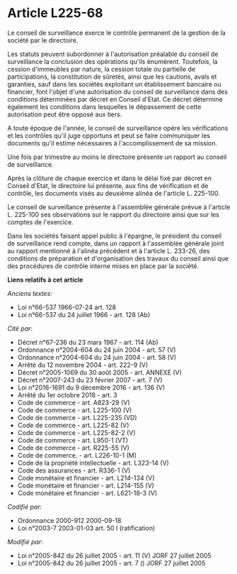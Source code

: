# Article L225-68

Le conseil de surveillance exerce le contrôle permanent de la gestion de la société par le directoire.

Les statuts peuvent subordonner à l'autorisation préalable du conseil de surveillance la conclusion des opérations qu'ils
énumèrent. Toutefois, la cession d'immeubles par nature, la cession totale ou partielle de participations, la constitution de
sûretés, ainsi que les cautions, avals et garanties, sauf dans les sociétés exploitant un établissement bancaire ou
financier, font l'objet d'une autorisation du conseil de surveillance dans des conditions déterminées par décret en Conseil
d'Etat. Ce décret détermine également les conditions dans lesquelles le dépassement de cette autorisation peut être opposé
aux tiers.

A toute époque de l'année, le conseil de surveillance opère les vérifications et les contrôles qu'il juge opportuns et peut
se faire communiquer les documents qu'il estime nécessaires à l'accomplissement de sa mission.

Une fois par trimestre au moins le directoire présente un rapport au conseil de surveillance.

Après la clôture de chaque exercice et dans le délai fixé par décret en Conseil d'Etat, le directoire lui présente, aux fins
de vérification et de contrôle, les documents visés au deuxième alinéa de l'article L. 225-100.

Le conseil de surveillance présente à l'assemblée générale prévue à l'article L. 225-100 ses observations sur le rapport du
directoire ainsi que sur les comptes de l'exercice.

Dans les sociétés faisant appel public à l'épargne, le président du conseil de surveillance rend compte, dans un rapport à
l'assemblée générale joint au rapport mentionné à l'alinéa précédent et à l'article L. 233-26, des conditions de préparation
et d'organisation des travaux du conseil ainsi que des procédures de contrôle interne mises en place par la société.

**Liens relatifs à cet article**

_Anciens textes_:

  - Loi n°66-537 1966-07-24 art. 128
  - Loi n°66-537 du 24 juillet 1966 - art. 128 (Ab)

_Cité par_:

  - Décret n°67-236 du 23 mars 1967 - art. 114 (Ab)
  - Ordonnance n°2004-604 du 24 juin 2004 - art. 57 (V)
  - Ordonnance n°2004-604 du 24 juin 2004 - art. 58 (V)
  - Arrêté du 12 novembre 2004 - art. 222-9 (V)
  - Décret n°2005-1069 du 30 août 2005 - art. ANNEXE (V)
  - Décret n°2007-243 du 23 février 2007 - art. 7 (V)
  - Loi n°2016-1691 du 9 décembre 2016 - art. 136 (V)
  - Arrêté du 1er octobre 2018 - art. 3
  - Code de commerce - art. A823-29 (V)
  - Code de commerce - art. L225-100 (V)
  - Code de commerce - art. L225-235 (VD)
  - Code de commerce - art. L225-82 (V)
  - Code de commerce - art. L225-82-2 (V)
  - Code de commerce - art. L950-1 (VT)
  - Code de commerce - art. R225-55 (V)
  - Code de commerce. - art. L226-10-1 (M)
  - Code de la propriété intellectuelle - art. L323-14 (V)
  - Code des assurances - art. R336-1 (V)
  - Code monétaire et financier - art. L214-134 (V)
  - Code monétaire et financier - art. L214-155 (V)
  - Code monétaire et financier - art. L621-18-3 (V)

_Codifié par_:

  - Ordonnance 2000-912 2000-09-18
  - Loi n°2003-7 2003-01-03 art. 50 I (ratification)

_Modifié par_:

  - Loi n°2005-842 du 26 juillet 2005 - art. 11 (V) JORF 27 juillet 2005
  - Loi n°2005-842 du 26 juillet 2005 - art. 7 () JORF 27 juillet 2005
